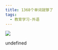 ```yaml
---
title: 1368个单词就够了
tags:
  - 教育学习-外语
---
```


![](https://cdn.weread.qq.com/weread/cover/4/YueWen_637365/s_YueWen_637365.jpg)

undefined